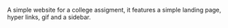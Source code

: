 A simple website for a college assigment, it features a simple landing page, hyper links, gif and a sidebar.
